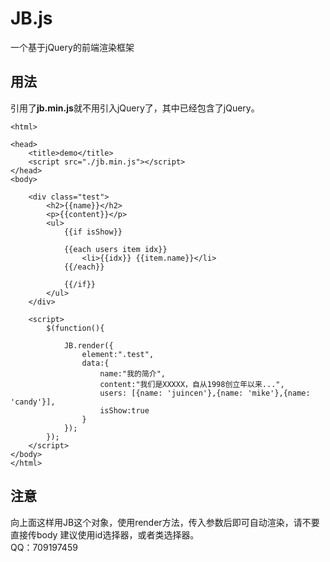 # JB.js
一个基于jQuery的前端渲染框架

## 用法
引用了**jb.min.js**就不用引入jQuery了，其中已经包含了jQuery。

```
<html>

<head>
	<title>demo</title>
	<script src="./jb.min.js"></script>
</head>
<body>
	
	<div class="test">
		<h2>{{name}}</h2>
		<p>{{content}}</p>
		<ul>
			{{if isShow}}
			
			{{each users item idx}}
				<li>{{idx}} {{item.name}}</li>
			{{/each}}
			
			{{/if}}
		</ul>
	</div>
	
	<script>
		$(function(){
			
			JB.render({
				element:".test",
				data:{
					name:"我的简介",
					content:"我们是XXXXX，自从1998创立年以来...",
					users: [{name: 'juincen'},{name: 'mike'},{name: 'candy'}],
					isShow:true
				}
			});
		});
	</script>
</body>
</html>

```

## 注意

向上面这样用JB这个对象，使用render方法，传入参数后即可自动渲染，请不要直接传body
建议使用id选择器，或者类选择器。</br>
QQ：709197459
